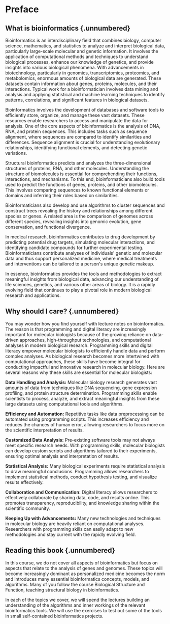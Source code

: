 # Preface

## What is bioinformatics  {.unnumbered}

Bioinformatics is an interdisciplinary field that combines biology, computer science, mathematics, and statistics to analyze and interpret biological data, particularly large-scale molecular and genetic information. It involves the application of computational methods and techniques to understand biological processes, enhance our knowledge of genetics, and provide insights into various biological phenomena. With advancements in biotechnology, particularly in genomics, transcriptomics, proteomics, and metabolomics, enormous amounts of biological data are generated. These datasets contain information about genes, proteins, molecules, and their interactions. Typical work for a bioinformatician involves data mining and analysis and applying statistical and machine learning techniques to identify patterns, correlations, and significant features in biological datasets. 

Bioinformatics involves the development of databases and software tools to efficiently store, organize, and manage these vast datasets. These resources enable researchers to access and manipulate the data for analysis. One of the core aspects of bioinformatics is the analysis of DNA, RNA, and protein sequences. This includes tasks such as sequence alignment, where sequences are compared to identify similarities and differences. Sequence alignment is crucial for understanding evolutionary relationships, identifying functional elements, and detecting genetic variations.

Structural bioinformatics predicts and analyzes the three-dimensional structures of proteins, RNA, and other molecules. Understanding the structure of biomolecules is essential for comprehending their functions, interactions, and mechanisms. To this end, bioinformaticians also build tools used to predict the functions of genes, proteins, and other biomolecules. This involves comparing sequences to known functional elements or domains and inferring their roles based on similarities. 

Bioinformaticians also develop and use algorithms to cluster sequences and construct trees revealing the history and relationships among different species or genes. A related area is the comparison of genomes across different species, revealing insights into genomic evolution, gene conservation, and functional divergence. 

In medical research, bioinformatics contributes to drug development by predicting potential drug targets, simulating molecular interactions, and identifying candidate compounds for further experimental testing. Bioinformaticians contribute analyses of individuals' genetic and molecular data and thus support personalized medicine, where medical treatments and interventions can be tailored to a person's unique genetic makeup.

In essence, bioinformatics provides the tools and methodologies to extract meaningful insights from biological data, advancing our understanding of life sciences, genetics, and various other areas of biology. It is a rapidly evolving field that continues to play a pivotal role in modern biological research and applications.

## Why should I care?  {.unnumbered}

You may wonder how you find yourself with lecture notes on bioinformatics. The reason is that programming and digital literacy are increasingly important for molecular biologists because of the growing reliance on data-driven approaches, high-throughput technologies, and computational analyses in modern biological research. Programming skills and digital literacy empower molecular biologists to efficiently handle data and perform complex analyses. As biological research becomes more intertwined with computational approaches, these skills have become integral for conducting impactful and innovative research in molecular biology. Here are several reasons why these skills are essential for molecular biologists:

**Data Handling and Analysis:** Molecular biology research generates vast amounts of data from techniques like DNA sequencing, gene expression profiling, and protein structure determination. Programming skills enable scientists to process, analyze, and extract meaningful insights from these large datasets using computational tools and algorithms.

**Efficiency and Automation:** Repetitive tasks like data preprocessing can be automated using programming scripts. This increases efficiency and reduces the chances of human error, allowing researchers to focus more on the scientific interpretation of results.

**Customized Data Analysis:** Pre-existing software tools may not always meet specific research needs. With programming skills, molecular biologists can develop custom scripts and algorithms tailored to their experiments, ensuring optimal analysis and interpretation of results.

**Statistical Analysis:** Many biological experiments require statistical analysis to draw meaningful conclusions. Programming allows researchers to implement statistical methods, conduct hypothesis testing, and visualize results effectively.

**Collaboration and Communication:** Digital literacy allows researchers to effectively collaborate by sharing data, code, and results online. This promotes transparency, reproducibility, and knowledge sharing within the scientific community.

**Keeping Up with Advancements:** Many new technologies and techniques in molecular biology are heavily reliant on computational analyses. Researchers with programming skills can easily adapt to new methodologies and stay current with the rapidly evolving field.

## Reading this book  {.unnumbered}

In this course, we do not cover all aspects of bioinformatics but focus on aspects that relate to the analysis of genes and genomes. These topics will become increasingly dominant as personalized medicine becomes the norm and introduces many essential bioinformatics concepts, models, and algorithms. Many of you follow the course Biological Structure and Function, teaching structural biology in bioinformatics. 

In each of the topics we cover, we will spend the lectures building an understanding of the algorithms and inner workings of the relevant bioinformatics tools. We will use the exercises to test out some of the tools in small self-contained bioinformatics projects.